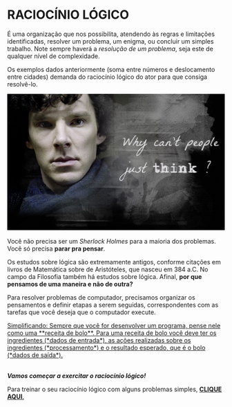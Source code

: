 # **RACIOCÍNIO LÓGICO**

É uma organização que nos possibilita, atendendo às regras e limitações identificadas, resolver um problema, um enigma, ou concluir um simples trabalho. Note sempre haverá a _resolução de um problema_, seja este de qualquer nível de complexidade.

Os exemplos dados anteriormente (soma entre números e deslocamento entre cidades) demanda do raciocínio lógico do ator para que consiga resolvê-lo.

![Why can't people just think?](sherlock.jpg)

Você não precisa ser um *Sherlock Holmes* para a maioria dos problemas. Você só precisa **parar pra pensar**.

Os estudos sobre lógica são extremamente antigos, conforme citações em livros de Matemática sobre de Aristóteles, que nasceu em 384 a.C. No campo da Filosofia também há estudos sobre lógica. Afinal, **por que pensamos de uma maneira e não de outra?**

Para resolver problemas de computador, precisamos organizar os pensamentos e definir etapas a serem seguidas, correspondentes com as tarefas que você deseja que o computador execute.

<u>
    Simplificando: Sempre que você for desenvolver um programa, pense nele como uma **receita de bolo**. Para uma receita de bolo você deve ter os ingredientes (*dados de entrada*), as ações realizadas sobre os ingredientes (*processamento*) e o resultado esperado, que é o bolo (*dados de saída*).
</u>
<br/><br/>

***Vamos começar a exercitar o raciocínio lógico!***

Para treinar o seu raciocínio lógico com alguns problemas simples, [**CLIQUE AQUI**.](../01_02_desafios/README.md)
